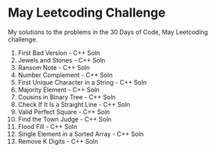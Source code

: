 # May Leetcoding Challenge
My solutions to the problems in the 30 Days of Code, May Leetcoding challenge.

1. First Bad Version - C++ Soln
2. Jewels and Stones - C++ Soln
3. Ransom Note - C++ Soln
4. Number Complement - C++ Soln
5. First Unique Character in a String - C++ Soln
6. Majority Element - C++ Soln
7. Cousins in Binary Tree - C++ Soln
8. Check If It Is a Straight Line - C++ Soln
9. Valid Perfect Square - C++ Soln
10. Find the Town Judge - C++ Soln
11. Flood Fill - C++ Soln
12. Single Element in a Sorted Array - C++ Soln
13. Remove K Digits - C++ Soln
